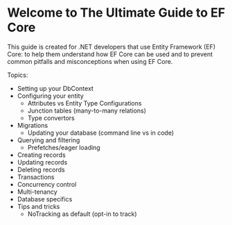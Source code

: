 # Welcome to The Ultimate Guide to EF Core

This guide is created for .NET developers that use Entity Framework (EF) Core: to help them understand how EF Core can be used and to prevent common pitfalls and misconceptions when using EF Core.

Topics:
* Setting up your DbContext
* Configuring your entity
  - Attributes vs Entity Type Configurations
  - Junction tables (many-to-many relations)
  - Type convertors
* Migrations
  - Updating your database (command line vs in code)
* Querying and filtering
  - Prefetches/eager loading
* Creating records
* Updating records
* Deleting records
* Transactions
* Concurrency control
* Multi-tenancy
* Database specifics
* Tips and tricks
  - NoTracking as default (opt-in to track)
